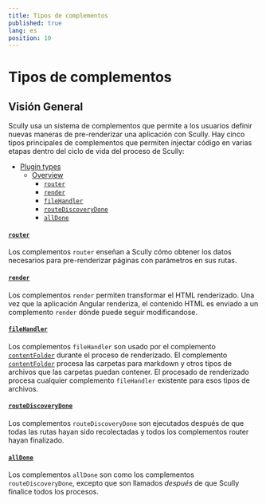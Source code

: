 ```yaml
---
title: Tipos de complementos
published: true
lang: es
position: 10
---
```


# Tipos de complementos

## Visión General

Scully usa un sistema de complementos que permite a los usuarios definir nuevas maneras de pre-renderizar una aplicación con Scully.
Hay cinco tipos principales de complementos que permiten injectar código en varias etapas dentro del ciclo de vida del proceso de Scully:

<div class="docs-toc no-spacing"></div>

- [Plugin types](#plugin-types)
  - [Overview](#overview)
    - [`router`](#router)
    - [`render`](#render)
    - [`fileHandler`](#filehandler)
    - [`routeDiscoveryDone`](#routediscoverydone)
    - [`allDone`](#alldone)

#### [`router`](/docs/Reference/plugins/types/router)

Los complementos `router` enseñan a Scully cómo obtener los datos necesarios para pre-renderizar páginas con parámetros en sus rutas.

#### [`render`](/docs/Reference/plugins/types/render)

Los complementos `render` permiten transformar el HTML renderizado.
Una vez que la aplicación Angular renderiza, el contenido HTML es enviado a un complemento `render` dónde puede seguir modificandose.

#### [`fileHandler`](/docs/Reference/plugins/types/fileHandler)

Los complementos `fileHandler` son usado por el complemento [`contentFolder`](/docs/Reference/plugins/built-in-plugins/contentFolder) durante el proceso de renderizado. El complemento [`contentFolder`](/docs/Reference/plugins/built-in-plugins/contentFolder) procesa las carpetas para markdown y otros tipos de archivos que las carpetas puedan contener. El procesado de renderizado procesa cualquier complemento `fileHandler` existente para esos tipos de archivos.

#### [`routeDiscoveryDone`](/docs/Reference/plugins/types/routeDiscoveryDone)

Los complementos `routeDiscoveryDone` son ejecutados después de que todas las rutas hayan sido recolectadas y todos los complementos router hayan finalizado.

#### [`allDone`](/docs/Reference/plugins/types/allDone)

Los complementos `allDone` son como los complementos `routeDiscoveryDone`, excepto que son llamados _después_ de que Scully finalice todos los procesos.
